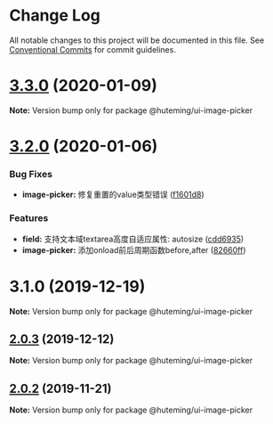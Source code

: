 # Change Log

All notable changes to this project will be documented in this file.
See [Conventional Commits](https://conventionalcommits.org) for commit guidelines.

# [3.3.0](https://github.com/huteming/huteming-ui/compare/v3.2.0...v3.3.0) (2020-01-09)

**Note:** Version bump only for package @huteming/ui-image-picker





# [3.2.0](https://github.com/huteming/huteming-ui/compare/v3.1.0...v3.2.0) (2020-01-06)


### Bug Fixes

* **image-picker:** 修复重置的value类型错误 ([f1601d8](https://github.com/huteming/huteming-ui/commit/f1601d81e07870c499a3408b49fda0023918f43d))


### Features

* **field:** 支持文本域textarea高度自适应属性: autosize ([cdd6935](https://github.com/huteming/huteming-ui/commit/cdd6935bf8dc044f5851c4a79508f633feeb711a))
* **image-picker:** 添加onload前后周期函数before,after ([82660ff](https://github.com/huteming/huteming-ui/commit/82660ff4661eaff01d0c79c62e1d46ceb2630371))





# 3.1.0 (2019-12-19)

**Note:** Version bump only for package @huteming/ui-image-picker





## [2.0.3](https://github.com/huteming/huteming-ui/compare/@huteming/ui-image-picker@2.0.2...@huteming/ui-image-picker@2.0.3) (2019-12-12)

**Note:** Version bump only for package @huteming/ui-image-picker





## [2.0.2](https://github.com/huteming/huteming-ui/compare/@huteming/ui-image-picker@2.0.1...@huteming/ui-image-picker@2.0.2) (2019-11-21)

**Note:** Version bump only for package @huteming/ui-image-picker
